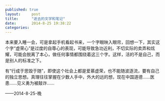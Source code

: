 ```yaml
---
published: true
layout:     post
title:      "逝去的文学和笔记"
date:       2014-8-25 19:38:22
categories:
---
```

<p>本来要入睡一会，可是拿起手机看起书来，一个字眼映入眼帘，回想一下，其实这个字“虚荣心”是过度的自尊心的表现，可能导致急功近利，不切实际的卖弄和炫耀，可能会脱离了本心，做任何事情都围绕着这三个字。这样，活的不是自己，而是别人的标准之下。</p>
<p>有“行成于思毁于随”，即使这个社会上都是爱慕虚荣，也不能随波逐流，要有自己的独立思想。真理往往掌握在少数人手中，外大的远的想，现在中国道德……医患……见义勇为被敲诈……</p>
                                                   ——2014-8-25-晚

